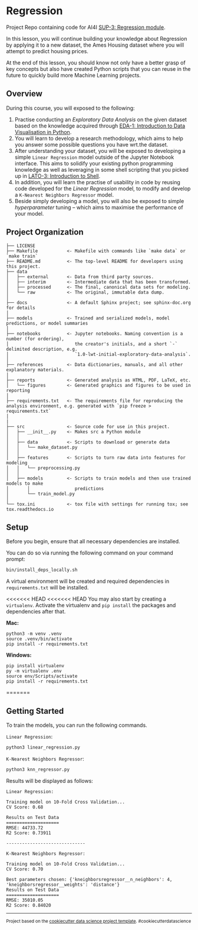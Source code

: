 Regression
==============================

Project Repo containing code for AI4I [SUP-3: Regression module](https://learn.aisingapore.org/courses/ai-for-industry-part-2/lessons/sup-3-regression/).

In this lesson, you will continue building your knowledge about Regression by applying it to a new dataset, the Ames Housing dataset where you will attempt to predict housing prices.

At the end of this lesson, you should know not only have a better grasp of key concepts but also have created Python scripts that you can reuse in the future to quickly build more Machine Learning projects.

Overview
------------
During this course, you will exposed to the following:

1. Practise conducting an *Exploratory Data Analysis* on the given dataset based on the knowledge acquired through [EDA-1: Introduction to Data Visualisation in Python](https://learn.datacamp.com/courses/introduction-to-data-visualization-with-seaborn).
2. You will learn to develop a research methodology, which aims to help you answer some possible questions you have wrt.the dataset.
3. After understanding your dataset, you will be exposed to developing a simple `Linear Regression` model outside of the Jupyter Notebook interface. This aims to solidify your existing python programming knowledge as well as leveraging in some shell scripting that you picked up in  [LATO-3: Introduction to Shell](https://learn.datacamp.com/courses/introduction-to-shell).
4. In addition, you will learn the practise of usability in code by reusing code developed for the *Linear Regression* model, to modify and develop a `K-Nearest Neighbors Regressor` model.
5. Beside simply developing a model, you will also be exposed to simple *hyperparameter* tuning – which aims to maximise the performance of your model.

Project Organization
------------

    ├── LICENSE
    ├── Makefile           <- Makefile with commands like `make data` or `make train`
    ├── README.md          <- The top-level README for developers using this project.
    ├── data
    │   ├── external       <- Data from third party sources.
    │   ├── interim        <- Intermediate data that has been transformed.
    │   ├── processed      <- The final, canonical data sets for modeling.
    │   └── raw            <- The original, immutable data dump.
    │
    ├── docs               <- A default Sphinx project; see sphinx-doc.org for details
    │
    ├── models             <- Trained and serialized models, model predictions, or model summaries
    │
    ├── notebooks          <- Jupyter notebooks. Naming convention is a number (for ordering),
    │                         the creator's initials, and a short `-` delimited description, e.g.
    │                         `1.0-lwt-initial-exploratory-data-analysis`.
    │
    ├── references         <- Data dictionaries, manuals, and all other explanatory materials.
    │
    ├── reports            <- Generated analysis as HTML, PDF, LaTeX, etc.
    │   └── figures        <- Generated graphics and figures to be used in reporting
    │
    ├── requirements.txt   <- The requirements file for reproducing the analysis environment, e.g. generated with `pip freeze > requirements.txt`
    │
    |
    ├── src                <- Source code for use in this project.
    │   ├── __init__.py    <- Makes src a Python module
    │   │
    │   ├── data           <- Scripts to download or generate data
    │   │   └── make_dataset.py
    │   │
    │   ├── features       <- Scripts to turn raw data into features for modeling
    │   │   └── preprocessing.py
    │   │
    │   ├── models         <- Scripts to train models and then use trained models to make
    │       │                 predictions
    │       └── train_model.py
    │
    └── tox.ini            <- tox file with settings for running tox; see tox.readthedocs.io

Setup
------------
Before you begin, ensure that all necessary dependencies are installed.

You can do so via running the following command on your command prompt:
```bash
bin/install_deps_locally.sh
```
A virtual environment will be created and required dependencies in `requirements.txt` will be installed.

<<<<<<< HEAD
<<<<<<< HEAD
You may also start by creating a `virtualenv`. Activate the virtualenv and `pip install` the packages and dependencies after that.

**Mac:**
```
python3 -m venv .venv
source .venv/bin/activate
pip install -r requirements.txt
```
**Windows:**
```
pip install virtualenv
py -m virtualenv .env
source env/Scripts/activate
pip install -r requirements.txt
```
=======

Getting Started
------------
To train the models, you can run the following commands.

`Linear Regression`:
```bash
python3 linear_regression.py
```

`K-Nearest Neighbors Regressor`:
```bash
python3 knn_regressor.py
```

Results will be displayed as follows:
```
Linear Regression:

Training model on 10-Fold Cross Validation...
CV Score: 0.68

Results on Test Data
====================
RMSE: 44733.72
R2 Score: 0.73911

------------------------------

K-Nearest Neighbors Regressor:

Training model on 10-Fold Cross Validation...
CV Score: 0.70

Best parameters chosen: {'kneighborsregressor__n_neighbors': 4, 'kneighborsregressor__weights': 'distance'}
Results on Test Data
====================
RMSE: 35010.05
R2 Score: 0.84020
```

--------

<p><small>Project based on the <a target="_blank" href="https://drivendata.github.io/cookiecutter-data-science/">cookiecutter data science project template</a>. #cookiecutterdatascience</small></p>
